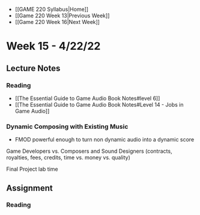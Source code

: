 - [[GAME 220 Syllabus|Home]]
- [[Game 220 Week 13|Previous Week]]
- [[Game 220 Week 16|Next Week]]

# Week 15 - 4/22/22

## Lecture Notes

### Reading
- [[The Essential Guide to Game Audio Book Notes#level 6]]
- [[The Essential Guide to Game Audio Book Notes#Level 14 - Jobs in Game Audio]]

### Dynamic Composing with Existing Music
- FMOD powerful enough to turn non dynamic audio into a dynamic score

Game Developers vs. Composers and Sound Designers (contracts, royalties, fees, credits, time vs. money vs. quality)

Final Project lab time

## Assignment
### Reading
